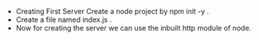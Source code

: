  - Creating First Server Create a node project by npm init -y . 
 - Create a file named index.js . 
 - Now for creating the server we can use the inbuilt http module of node. 
